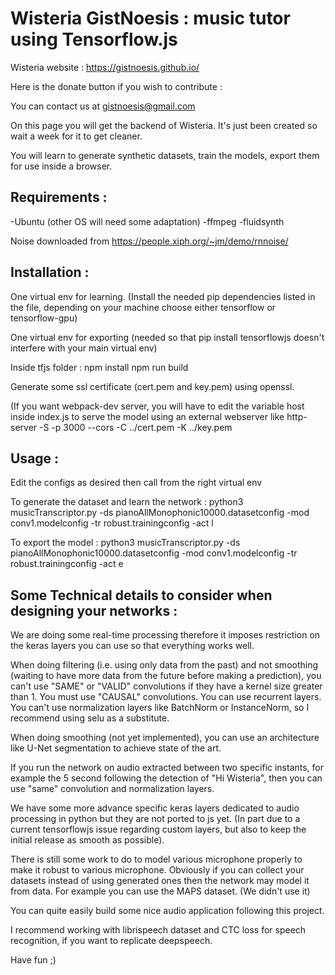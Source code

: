 # Wisteria GistNoesis : music tutor using Tensorflow.js

Wisteria website : https://gistnoesis.github.io/

Here is the donate button if you wish to contribute : 

You can contact us at gistnoesis@gmail.com


On this page you will get the backend of Wisteria. 
It's just been created so wait a week for it to get cleaner.

You will learn to generate synthetic datasets, train the models, export them for use inside a browser.

## Requirements : 
-Ubuntu (other OS will need some adaptation)
-ffmpeg
-fluidsynth

Noise downloaded from https://people.xiph.org/~jm/demo/rnnoise/


## Installation :

One virtual env for learning. (Install the needed pip dependencies listed in the file, depending on your machine choose either tensorflow or tensorflow-gpu)

One virtual env for exporting (needed so that pip install tensorflowjs doesn't interfere with your main virtual env)

Inside tfjs folder :
npm install
npm run build 

Generate some ssl certificate (cert.pem and key.pem) using openssl.

(If you want webpack-dev server, you will have to edit the variable host inside index.js to serve the model using an external webserver like http-server -S -p 3000 --cors -C ../cert.pem -K ../key.pem 

## Usage : 
Edit the configs as desired then call from the right virtual env

To generate the dataset and learn the network :
python3 musicTranscriptor.py -ds pianoAllMonophonic10000.datasetconfig -mod conv1.modelconfig -tr robust.trainingconfig -act l

To export the model :
python3 musicTranscriptor.py -ds pianoAllMonophonic10000.datasetconfig -mod conv1.modelconfig -tr robust.trainingconfig -act e


## Some Technical details to consider when designing your networks : 
We are doing some real-time processing therefore it imposes restriction on the keras layers you can use so that everything works well.

When doing filtering (i.e. using only data from the past) and not smoothing (waiting to have more data from the future before making a prediction), you can't use "SAME" or "VALID" convolutions if they have a kernel size greater than 1. You must use "CAUSAL" convolutions. You can use recurrent layers. You can't use normalization layers like BatchNorm or InstanceNorm, so I recommend using selu as a substitute.

When doing smoothing (not yet implemented), you can use an architecture like U-Net segmentation to achieve state of the art.

If you run the network on audio extracted between two specific instants, for example the 5 second following the detection of "Hi Wisteria", then you can use "same" convolution and normalization layers.

We have some more advance specific keras layers dedicated to audio processing in python but they are not ported to js yet. (In part due to a current tensorflowjs issue regarding custom layers, but also to keep the initial release as smooth as possible).

There is still some work to do to model various microphone properly to make it robust to various microphone. Obviously if you can collect your datasets instead of using generated ones then the network may model it from data. For example you can use the MAPS dataset. (We didn't use it)

You can quite easily build some nice audio application following this project.

I recommend working with librispeech dataset and CTC loss for speech recognition, if you want to replicate deepspeech.

Have fun ;)
